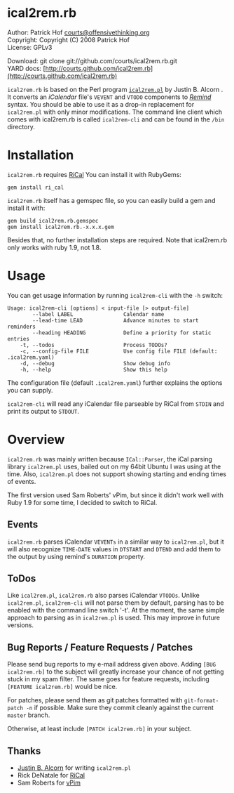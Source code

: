 ical2rem.rb
===========

Author:      Patrick Hof <courts@offensivethinking.org>  
Copyright:   Copyright (C) 2008 Patrick Hof  
License:     GPLv3  

Download:    git clone git://github.com/courts/ical2rem.rb.git  
YARD docs:   [http://courts.github.com/ical2rem.rb](http://courts.github.com/ical2rem.rb)

`ical2rem.rb` is based on the Perl program
[`ical2rem.pl`](http://wiki.43folders.com/index.php/ICal2Rem) by Justin B.
Alcorn . It converts an _iCalendar_ file's `VEVENT` and `VTODO` components to
[_Remind_](http://www.roaringpenguin.com/products/remind) syntax. You should be
able to use it as a drop-in replacement for `ical2rem.pl` with only minor
modifications. The command line client which comes with ical2rem.rb is called
`ical2rem-cli` and can be found in the `/bin` directory.

Installation
============

`ical2rem.rb` requires [RiCal](http://ri-cal.rubyforge.org/) You can
install it with RubyGems:

    gem install ri_cal

`ical2rem.rb` itself has a gemspec file, so you can easily build a gem
and install it with:

    gem build ical2rem.rb.gemspec
    gem install ical2rem.rb.-x.x.x.gem

Besides that, no further installation steps are required.  Note that
ical2rem.rb only works with ruby 1.9, not 1.8.


Usage
=====

You can get usage information by running `ical2rem-cli` with the
`-h` switch:

    Usage: ical2rem-cli [options] < input-file [> output-file]
            --label LABEL                Calendar name
            --lead-time LEAD             Advance minutes to start reminders
            --heading HEADING            Define a priority for static entries
        -t, --todos                      Process TODOs?
        -c, --config-file FILE           Use config file FILE (default: .ical2rem.yaml)
        -d, --debug                      Show debug info
        -h, --help                       Show this help

The configuration file (default `.ical2rem.yaml`) further explains the
options you can supply.

`ical2rem-cli` will read any iCalendar file parseable by RiCal from
`STDIN` and print its output to `STDOUT`.


Overview
========

`ical2rem.rb` was mainly written because `ICal::Parser`, the iCal
parsing library `ical2rem.pl` uses, bailed out on my 64bit Ubuntu I was
using at the time. Also, `ical2rem.pl` does not support showing starting
and ending times of events.

The first version used Sam Roberts' vPim, but since it didn't work well with
Ruby 1.9 for some time, I decided to switch to RiCal.

Events
------

`ical2rem.rb` parses iCalendar `VEVENTs` in a similar way to
`ical2rem.pl`, but it will also recognize `TIME-DATE` values in
`DTSTART` and `DTEND` and add them to the output by using remind's
`DURATION` property.

ToDos 
-----

Like `ical2rem.pl`, `ical2rem.rb` also parses iCalendar
`VTODOs`. Unlike `ical2rem.pl`, `ical2rem-cli` will not
parse them by default, parsing has to be enabled with the command line switch
'-t'. At the moment, the same simple approach to parsing as in
`ical2rem.pl` is used. This may improve in future versions.

Bug Reports / Feature Requests / Patches
----------------------------------------

Please send bug reports to my e-mail address given above. Adding 
`[BUG ical2rem.rb]` to the subject will greatly increase your chance of not
getting stuck in my spam filter. The same goes for feature requests, including
`[FEATURE ical2rem.rb]` would be nice.

For patches, please send them as git patches formatted with 
`git-format-patch -n` if possible. Make sure they commit cleanly against
the current `master` branch.

Otherwise, at least include `[PATCH ical2rem.rb]` in your subject.

Thanks
------

*   [Justin B. Alcorn](http://www.jalcorn.net/) for writing `ical2rem.pl`
*   Rick DeNatale for [RiCal](http://ri-cal.rubyforge.org)
*   Sam Roberts for [vPim](http://vpim.rubyforge.org)
